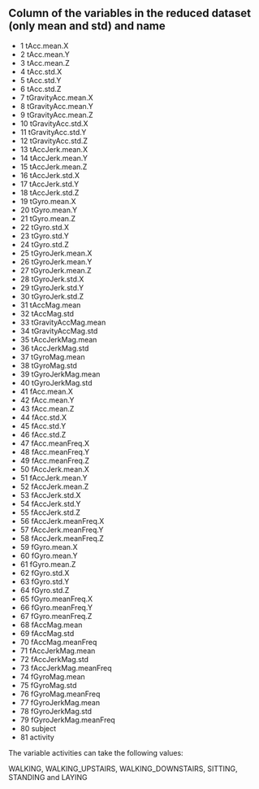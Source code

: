 ## Column of the variables in the reduced dataset (only mean and std) and name

* 1 tAcc.mean.X
* 2 tAcc.mean.Y
* 3 tAcc.mean.Z
* 4 tAcc.std.X
* 5 tAcc.std.Y
* 6 tAcc.std.Z
* 7 tGravityAcc.mean.X
* 8 tGravityAcc.mean.Y
* 9 tGravityAcc.mean.Z
* 10 tGravityAcc.std.X
* 11 tGravityAcc.std.Y
* 12 tGravityAcc.std.Z
* 13 tAccJerk.mean.X
* 14 tAccJerk.mean.Y
* 15 tAccJerk.mean.Z
* 16 tAccJerk.std.X
* 17 tAccJerk.std.Y
* 18 tAccJerk.std.Z
* 19 tGyro.mean.X
* 20 tGyro.mean.Y
* 21 tGyro.mean.Z
* 22 tGyro.std.X
* 23 tGyro.std.Y
* 24 tGyro.std.Z
* 25 tGyroJerk.mean.X
* 26 tGyroJerk.mean.Y
* 27 tGyroJerk.mean.Z
* 28 tGyroJerk.std.X
* 29 tGyroJerk.std.Y
* 30 tGyroJerk.std.Z
* 31 tAccMag.mean
* 32 tAccMag.std
* 33 tGravityAccMag.mean
* 34 tGravityAccMag.std
* 35 tAccJerkMag.mean
* 36 tAccJerkMag.std
* 37 tGyroMag.mean
* 38 tGyroMag.std
* 39 tGyroJerkMag.mean
* 40 tGyroJerkMag.std
* 41 fAcc.mean.X
* 42 fAcc.mean.Y
* 43 fAcc.mean.Z
* 44 fAcc.std.X
* 45 fAcc.std.Y
* 46 fAcc.std.Z
* 47 fAcc.meanFreq.X
* 48 fAcc.meanFreq.Y
* 49 fAcc.meanFreq.Z
* 50 fAccJerk.mean.X
* 51 fAccJerk.mean.Y
* 52 fAccJerk.mean.Z
* 53 fAccJerk.std.X
* 54 fAccJerk.std.Y
* 55 fAccJerk.std.Z
* 56 fAccJerk.meanFreq.X
* 57 fAccJerk.meanFreq.Y
* 58 fAccJerk.meanFreq.Z
* 59 fGyro.mean.X
* 60 fGyro.mean.Y
* 61 fGyro.mean.Z
* 62 fGyro.std.X
* 63 fGyro.std.Y
* 64 fGyro.std.Z
* 65 fGyro.meanFreq.X
* 66 fGyro.meanFreq.Y
* 67 fGyro.meanFreq.Z
* 68 fAccMag.mean
* 69 fAccMag.std
* 70 fAccMag.meanFreq
* 71 fAccJerkMag.mean
* 72 fAccJerkMag.std
* 73 fAccJerkMag.meanFreq
* 74 fGyroMag.mean
* 75 fGyroMag.std
* 76 fGyroMag.meanFreq
* 77 fGyroJerkMag.mean
* 78 fGyroJerkMag.std
* 79 fGyroJerkMag.meanFreq
* 80 subject
* 81 activity

The variable activities can take the following values: 

WALKING, WALKING_UPSTAIRS, WALKING_DOWNSTAIRS, SITTING, STANDING and LAYING

